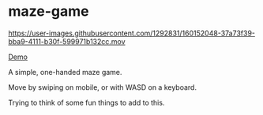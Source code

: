 # maze-game



https://user-images.githubusercontent.com/1292831/160152048-37a73f39-bba9-4111-b30f-599971b132cc.mov



[Demo](https://maze-game-plum.vercel.app/)

A simple, one-handed maze game. 

Move by swiping on mobile, or with WASD on a keyboard.

Trying to think of some fun things to add to this.
